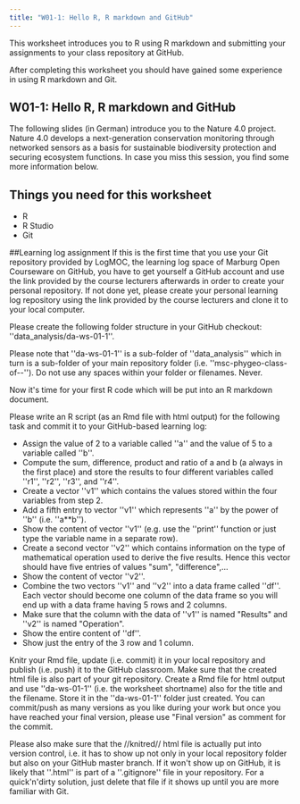 ```yaml
---
title: "W01-1: Hello R, R markdown and GitHub"
---
```


This worksheet introduces you to R using R markdown and submitting your assignments to your class repository at GitHub.

After completing this worksheet you should have gained some experience in using R markdown and Git.

## W01-1: Hello R, R markdown and GitHub
The following slides (in German) introduce you to the Nature 4.0 project. Nature 4.0 develops a next-generation conservation monitoring through networked sensors as a basis for sustainable biodiversity protection and securing ecosystem functions. In case you miss this session, you find some more information below.

## Things you need for this worksheet
  * R
  * R Studio
  * Git

##Learning log assignment
If this is the first time that you use your Git repository provided by LogMOC, the learning log space of Marburg Open Courseware on GitHub, you have to get yourself a GitHub account and use the link provided by the course lecturers afterwards in order to create your personal repository.
If not done yet, please create your personal learning log repository using the link provided by the course lecturers and clone it to your local computer.

Please create the following folder structure in your GitHub checkout: ''data_analysis/da-ws-01-1''. 

Please note that ''da-ws-01-1'' is a sub-folder of ''data_analysis'' which in turn is a sub-folder of your main repository folder (i.e. ''msc-phygeo-class-of--''). Do not use any spaces within your folder or filenames. Never.

Now it's time for your first R code which will be put into an R markdown document.

Please write an R script (as an Rmd file with html output) for the following task and commit it to your GitHub-based learning log:
  * Assign the value of 2 to a variable called ''a'' and the value of 5 to a variable called ''b''.
  * Compute the sum, difference, product and ratio of a and b (a always in the first place) and store the results to four different variables called ''r1'', ''r2'', ''r3'', and ''r4''.
  * Create a vector ''v1'' which contains the values stored within the four variables from step 2.
  * Add a fifth entry to vector ''v1'' which represents ''a'' by the power of ''b'' (i.e. ''a**b'').
  * Show the content of vector ''v1'' (e.g. use the ''print'' function or just type the variable name in a separate row).
  * Create a second vector ''v2'' which contains information on the type of mathematical operation used to derive the five results. Hence this vector should have five entries of values "sum", "difference",...
  * Show the content of vector ''v2''.
  * Combine the two vectors ''v1'' and ''v2'' into a data frame called ''df''. Each vector should become one column of the data frame so you will end up with a data frame having 5 rows and 2 columns.
  * Make sure that the column with the data of ''v1'' is named "Results" and ''v2'' is named "Operation".
  * Show the entire content of ''df''.
  * Show just the entry of the 3 row and 1 column.

Knitr your Rmd file, update (i.e. commit) it in your local repository and publish (i.e. push) it to the GitHub classroom. Make sure that the created html file is also part of your git repository.
Create a Rmd file for html output and use ''da-ws-01-1'' (i.e. the worksheet shortname) also for the title and the filename. Store it in the ''da-ws-01-1'' folder just created. You can commit/push as many versions as you like during your work but once you have reached your final version, please use "Final version" as comment for the commit.

Please also make sure that the //knitred// html file is actually put into version control, i.e. it has to show up not only in your local repository folder but also on your GitHub master branch. If it won't show up on GitHub, it is likely that ''.html'' is part of a ''.gitignore'' file in your repository. For a quick'n'dirty solution, just delete that file if it shows up until you are more familiar with Git.
